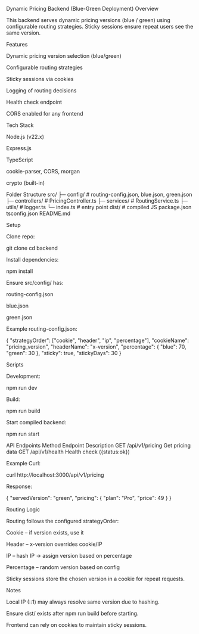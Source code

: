 Dynamic Pricing Backend (Blue-Green Deployment)
Overview

This backend serves dynamic pricing versions (blue / green) using configurable routing strategies. Sticky sessions ensure repeat users see the same version.

Features

Dynamic pricing version selection (blue/green)

Configurable routing strategies

Sticky sessions via cookies

Logging of routing decisions

Health check endpoint

CORS enabled for any frontend

Tech Stack

Node.js (v22.x)

Express.js

TypeScript

cookie-parser, CORS, morgan

crypto (built-in)

Folder Structure
src/
 ├─ config/       # routing-config.json, blue.json, green.json
 ├─ controllers/  # PricingController.ts
 ├─ services/     # RoutingService.ts
 ├─ utils/        # logger.ts
 └─ index.ts      # entry point
dist/             # compiled JS
package.json
tsconfig.json
README.md

Setup

Clone repo:

git clone <repo-url>
cd backend


Install dependencies:

npm install


Ensure src/config/ has:

routing-config.json

blue.json

green.json

Example routing-config.json:

{
  "strategyOrder": ["cookie", "header", "ip", "percentage"],
  "cookieName": "pricing_version",
  "headerName": "x-version",
  "percentage": { "blue": 70, "green": 30 },
  "sticky": true,
  "stickyDays": 30
}

Scripts

Development:

npm run dev


Build:

npm run build


Start compiled backend:

npm run start

API Endpoints
Method	Endpoint	Description
GET	/api/v1/pricing	Get pricing data
GET	/api/v1/health	Health check ({status:ok})

Example Curl:

curl http://localhost:3000/api/v1/pricing


Response:

{
  "servedVersion": "green",
  "pricing": { "plan": "Pro", "price": 49 }
}

Routing Logic

Routing follows the configured strategyOrder:

Cookie – if version exists, use it

Header – x-version overrides cookie/IP

IP – hash IP → assign version based on percentage

Percentage – random version based on config

Sticky sessions store the chosen version in a cookie for repeat requests.

Notes

Local IP (::1) may always resolve same version due to hashing.

Ensure dist/ exists after npm run build before starting.

Frontend can rely on cookies to maintain sticky sessions.
